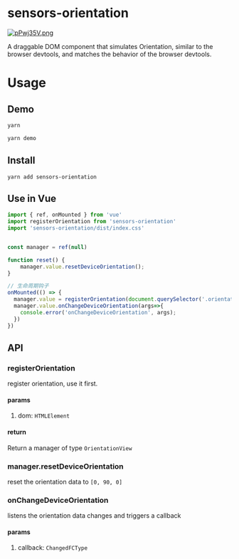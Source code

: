 # sensors-orientation

<a href="https://imgse.com/i/pPwj35V"><img src="https://s1.ax1x.com/2023/08/31/pPwj35V.png" alt="pPwj35V.png" border="0" /></a>

A draggable DOM component that simulates Orientation, similar to the browser devtools, and matches the behavior of the browser devtools.

# Usage

## Demo

```sh
yarn 

yarn demo
```

## Install

```
yarn add sensors-orientation
```

## Use in Vue
```ts
import { ref, onMounted } from 'vue'
import registerOrientation from 'sensors-orientation'
import 'sensors-orientation/dist/index.css'


const manager = ref(null)

function reset() {
    manager.value.resetDeviceOrientation();
}

// 生命周期钩子
onMounted(() => {
  manager.value = registerOrientation(document.querySelector('.orientation'));
  manager.value.onChangeDeviceOrientation(args=>{
    console.error('onChangeDeviceOrientation', args);
  })
})
```

## API

###  registerOrientation
register orientation, use it first.

#### params

1. dom: `HTMLElement`

#### return

Return a manager of type `OrientationView`

### manager.resetDeviceOrientation

reset the orientation data to `[0, 90, 0]`

### onChangeDeviceOrientation

listens the orientation data changes and triggers a callback

#### params

1. callback: `ChangedFCType`
